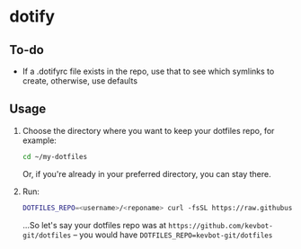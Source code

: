 # dotify

## To-do

- If a .dotifyrc file exists in the repo, use that to see which symlinks to create, otherwise, use defaults


## Usage

1. Choose the directory where you want to keep your dotfiles repo, for example:
   ```sh
   cd ~/my-dotfiles
   ```
   Or, if you're already in your preferred directory, you can stay there.

2. Run:
   ```sh
   DOTFILES_REPO=<username>/<reponame> curl -fsSL https://raw.githubusercontent.com/kevbot-git/dotify/refs/heads/main/dotify-install.sh
   ```

   ...So let's say your dotfiles repo was at `https://github.com/kevbot-git/dotfiles` – you would have `DOTFILES_REPO=kevbot-git/dotfiles`
